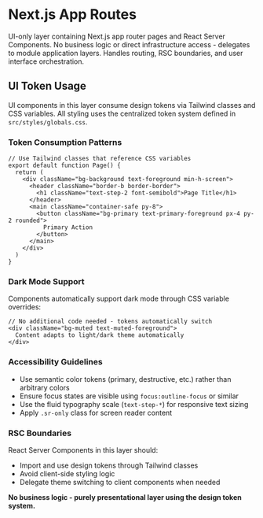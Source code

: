 # Next.js App Routes

UI-only layer containing Next.js app router pages and React Server Components.
No business logic or direct infrastructure access - delegates to module application layers.
Handles routing, RSC boundaries, and user interface orchestration.

## UI Token Usage

UI components in this layer consume design tokens via Tailwind classes and CSS variables.
All styling uses the centralized token system defined in `src/styles/globals.css`.

### Token Consumption Patterns

```tsx
// Use Tailwind classes that reference CSS variables
export default function Page() {
  return (
    <div className="bg-background text-foreground min-h-screen">
      <header className="border-b border-border">
        <h1 className="text-step-2 font-semibold">Page Title</h1>
      </header>
      <main className="container-safe py-8">
        <button className="bg-primary text-primary-foreground px-4 py-2 rounded">
          Primary Action
        </button>
      </main>
    </div>
  )
}
```

### Dark Mode Support

Components automatically support dark mode through CSS variable overrides:

```tsx
// No additional code needed - tokens automatically switch
<div className="bg-muted text-muted-foreground">
  Content adapts to light/dark theme automatically
</div>
```

### Accessibility Guidelines

- Use semantic color tokens (primary, destructive, etc.) rather than arbitrary colors
- Ensure focus states are visible using `focus:outline-focus` or similar
- Use the fluid typography scale (`text-step-*`) for responsive text sizing
- Apply `.sr-only` class for screen reader content

### RSC Boundaries

React Server Components in this layer should:
- Import and use design tokens through Tailwind classes
- Avoid client-side styling logic
- Delegate theme switching to client components when needed

**No business logic - purely presentational layer using the design token system.**